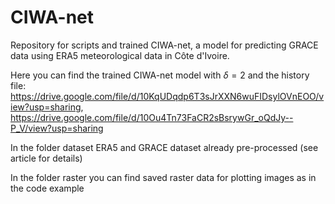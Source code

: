 # CIWA-net
Repository for scripts and trained CIWA-net, a model for predicting GRACE data using ERA5 meteorological data in Côte d'Ivoire.

Here you can find the trained CIWA-net model with $\delta = 2$ and the history file: https://drive.google.com/file/d/10KqUDqdp6T3sJrXXN6wuFIDsylOVnEOO/view?usp=sharing, https://drive.google.com/file/d/10Ou4Tn73FaCR2sBsrywGr_oQdJy--P_V/view?usp=sharing

In the folder dataset ERA5 and GRACE dataset already pre-processed (see article for details)

In the folder raster you can find saved raster data for plotting images as in the code example
